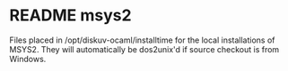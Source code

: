 # README msys2

Files placed in /opt/diskuv-ocaml/installtime for the local installations of MSYS2.
They will automatically be dos2unix'd if source checkout is from Windows.

